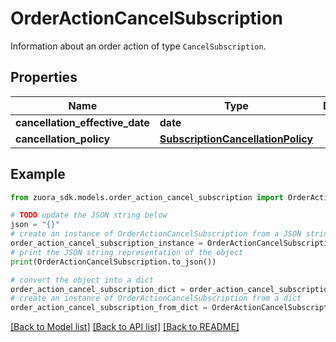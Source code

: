 # OrderActionCancelSubscription

Information about an order action of type `CancelSubscription`. 

## Properties

Name | Type | Description | Notes
------------ | ------------- | ------------- | -------------
**cancellation_effective_date** | **date** |  | [optional] 
**cancellation_policy** | [**SubscriptionCancellationPolicy**](SubscriptionCancellationPolicy.md) |  | 

## Example

```python
from zuora_sdk.models.order_action_cancel_subscription import OrderActionCancelSubscription

# TODO update the JSON string below
json = "{}"
# create an instance of OrderActionCancelSubscription from a JSON string
order_action_cancel_subscription_instance = OrderActionCancelSubscription.from_json(json)
# print the JSON string representation of the object
print(OrderActionCancelSubscription.to_json())

# convert the object into a dict
order_action_cancel_subscription_dict = order_action_cancel_subscription_instance.to_dict()
# create an instance of OrderActionCancelSubscription from a dict
order_action_cancel_subscription_from_dict = OrderActionCancelSubscription.from_dict(order_action_cancel_subscription_dict)
```
[[Back to Model list]](../README.md#documentation-for-models) [[Back to API list]](../README.md#documentation-for-api-endpoints) [[Back to README]](../README.md)


